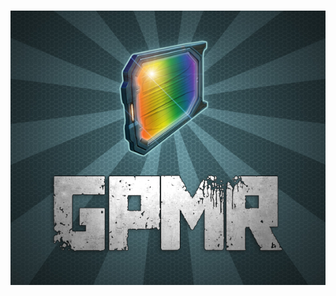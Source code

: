 <h1 align="center"><img alt="GPMR" src="https://raw.githubusercontent.com/Omnikron13/GloriousPCSMasterRace/master/ModPreview.jpg" /></h1>